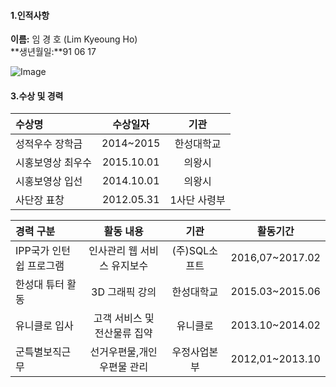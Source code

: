 

#### 1.인적사항

**이름:** 임 경 호 (Lim Kyeoung Ho)  
**생년월일:**91 06 17  

![Image](https://scontent.xx.fbcdn.net/v/t1.0-9/13133331_159272791137480_2076198251917202711_n.jpg?oh=b6bf53731e6b9294edfff3cfd06723d5&oe=57BB4BBF)



#### 3.수상 및 경력

| 수상명 | 수상일자 | 기관 |
| :---         |     :---:      |         :---:    |
| 성적우수 장학금  | 2014~2015    | 한성대학교   |
| 시홍보영상 최우수     | 2015.10.01      | 의왕시      |
| 시홍보영상 입선  | 2014.10.01    | 의왕시   |
| 사단장 표창     | 2012.05.31     | 1사단 사령부     |

| 경력 구분 | 활동 내용 | 기관 |활동기간 |
| :---         |     :---:      |        :---:   |    :---:      | 
| IPP국가 인턴쉽 프로그램 | 인사관리 웹 서비스 유지보수   | (주)SQL소프트   |2016,07~2017.02  |
| 한성대 튜터 활동 | 3D 그래픽 강의  | 한성대학교     |2015.03~2015.06  |
| 유니클로 입사 | 고객 서비스 및 전산물류 집약    | 유니클로     |2013.10~2014.02  |
| 군특별보직근무| 선거우편물,개인우편물 관리 | 우정사업본부   |2012,01~2013.10  |










